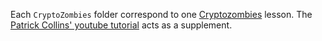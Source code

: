 Each `CryptoZombies` folder correspond to one [Cryptozombies](https://cryptozombies.io/) lesson. The [Patrick Collins' youtube tutorial](https://www.youtube.com/watch?v=M576WGiDBdQ) acts as a supplement.
